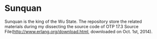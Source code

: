 Sunquan
=======
Sunquan is the king of the Wu State.
The repository store the related materials during my dissecting the source code of OTP 17.3 Source File(http://www.erlang.org/download.html, downloaded on Oct. 1st, 2014).
